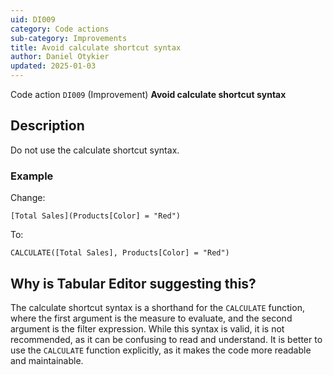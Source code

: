 ```yaml
---
uid: DI009
category: Code actions
sub-category: Improvements
title: Avoid calculate shortcut syntax
author: Daniel Otykier
updated: 2025-01-03
---
```


Code action `DI009` (Improvement) **Avoid calculate shortcut syntax**

## Description

Do not use the calculate shortcut syntax.

### Example

Change:
```dax
[Total Sales](Products[Color] = "Red")
```
To:
```dax
CALCULATE([Total Sales], Products[Color] = "Red")
```

## Why is Tabular Editor suggesting this?

The calculate shortcut syntax is a shorthand for the `CALCULATE` function, where the first argument is the measure to evaluate, and the second argument is the filter expression. While this syntax is valid, it is not recommended, as it can be confusing to read and understand. It is better to use the `CALCULATE` function explicitly, as it makes the code more readable and maintainable.